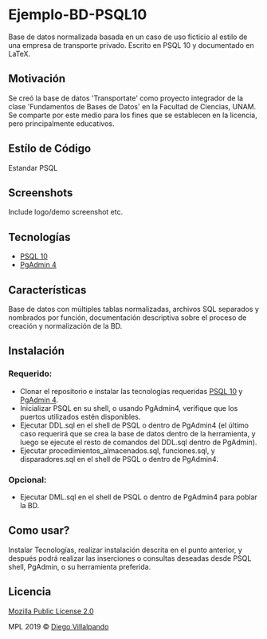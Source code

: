 # Ejemplo-BD-PSQL10
Base de datos normalizada basada en un caso de uso ficticio al estilo de una empresa de transporte privado. Escrito en PSQL 10 y documentado en LaTeX.

## Motivación
Se creó la base de datos 'Transportate' como proyecto integrador de la clase 'Fundamentos de Bases de Datos' en la Facultad de Ciencias, UNAM. 
Se comparte por este medio para los fines que se establecen en la licencia, pero principalmente educativos.

## Estílo de Código
Estandar PSQL

## Screenshots
Include logo/demo screenshot etc.

## Tecnologías
- [PSQL 10](https://www.postgresql.org/download/)
- [PgAdmin 4](https://www.pgadmin.org/download/)

## Características
Base de datos con múltiples tablas normalizadas, archivos SQL separados y nombrados por función, documentación descriptiva sobre el proceso de creación y normalización de la BD.

## Instalación

### Requerido:
- Clonar el repositorio e instalar las tecnologías requeridas [PSQL 10](https://www.postgresql.org/download/) y [PgAdmin 4](https://www.pgadmin.org/download/).
- Inicializar PSQL en su shell, o usando PgAdmin4, verifique que los puertos utilizados estén disponibles.
- Ejecutar DDL.sql en el shell de PSQL o dentro de PgAdmin4 (el último caso requerirá que se crea la base de datos dentro de la herramienta, y luego se ejecute el resto de comandos del DDL.sql dentro de PgAdmin).
- Ejecutar procedimientos_almacenados.sql, funciones.sql, y disparadores.sql en el shell de PSQL o dentro de PgAdmin4.

### Opcional:
- Ejecutar DML.sql en el shell de PSQL o dentro de PgAdmin4 para poblar la BD.

## Como usar?
Instalar Tecnologías, realizar instalación descrita en el punto anterior, y después podrá realizar las inserciones o consultas deseadas desde PSQL shell, PgAdmin, o su herramienta preferida.

## Licencia
[Mozilla Public License 2.0](https://www.mozilla.org/en-US/MPL/2.0/)

MPL 2019 © [Diego Villalpando]()
